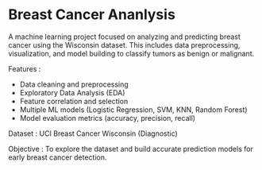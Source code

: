 # Breast Cancer Ananlysis
A machine learning project focused on analyzing and predicting breast cancer using the Wisconsin dataset. This includes data preprocessing, visualization, and model building to classify tumors as benign or malignant.

Features :
+ Data cleaning and preprocessing
+ Exploratory Data Analysis (EDA)
+ Feature correlation and selection
+ Multiple ML models (Logistic Regression, SVM, KNN, Random Forest)
+ Model evaluation metrics (accuracy, precision, recall)

Dataset :
UCI Breast Cancer Wisconsin (Diagnostic)

Objective :
To explore the dataset and build accurate prediction models for early breast cancer detection.

